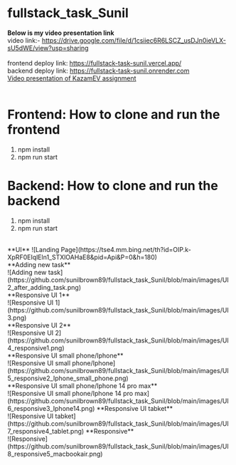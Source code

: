 # fullstack_task_Sunil

**Below is my video presentation link**
<br>
video link:- https://drive.google.com/file/d/1csiiec6R6LSCZ_usDJn0ieVLX-sU5dWE/view?usp=sharing
<br>
<br>
frontend deploy link: https://fullstack-task-sunil.vercel.app/
<br>
backend deploy link: https://fullstack-task-sunil.onrender.com
<br>
[Video presentation of KazamEV assignment](https://drive.google.com/file/d/1csiiec6R6LSCZ_usDJn0ieVLX-sU5dWE/view?usp=sharing)
<br>
<br>
# Frontend: How to clone and run the frontend
1) npm install
2) npm run start
# Backend: How to clone and run the backend
1) npm install
2) npm run start
<br>
**UI**
![Landing Page](https://tse4.mm.bing.net/th?id=OIP.k-XpRF0EIqlEln1_STXlOAHaE8&pid=Api&P=0&h=180)
<br>
**Adding new task**
<br>
![Adding new task](https://github.com/sunilbrown89/fullstack_task_Sunil/blob/main/images/UI2_after_adding_task.png)
<br>
**Responsive UI 1**
<br>
![Responsive UI 1](https://github.com/sunilbrown89/fullstack_task_Sunil/blob/main/images/UI3.png)
<br>
**Responsive UI 2**
<br>
![Responsive UI 2](https://github.com/sunilbrown89/fullstack_task_Sunil/blob/main/images/UI4_responsive1.png)
<br>
**Responsive UI small phone/Iphone**
<br>
![Responsive UI small phone/Iphone](https://github.com/sunilbrown89/fullstack_task_Sunil/blob/main/images/UI5_responsive2_Iphone_small_phone.png)
<br>
**Responsive UI small phone/Iphone 14 pro max**
<br>
![Responsive UI small phone/Iphone 14 pro max](https://github.com/sunilbrown89/fullstack_task_Sunil/blob/main/images/UI6_responsive3_Iphone14.png)
**Responsive UI tabket**
<br>
![Responsive UI tabket](https://github.com/sunilbrown89/fullstack_task_Sunil/blob/main/images/UI7_responsive4_tablet.png)
**Responsive**
<br>
![Responsive](https://github.com/sunilbrown89/fullstack_task_Sunil/blob/main/images/UI8_responsive5_macbookair.png)
